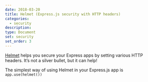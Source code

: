 ```yaml
---
date: 2018-03-20
title: Helmet (Express.js security with HTTP headers)
categories:
  - security
description:
type: Document
set: security
set_order: 3
---
```


[Helmet](https://helmetjs.github.io/) helps you secure your Express apps by setting various HTTP headers. It’s not a silver bullet, but it can help!

The simplest way of using Helmet in your Express.js app is `app.use(helmet())`
